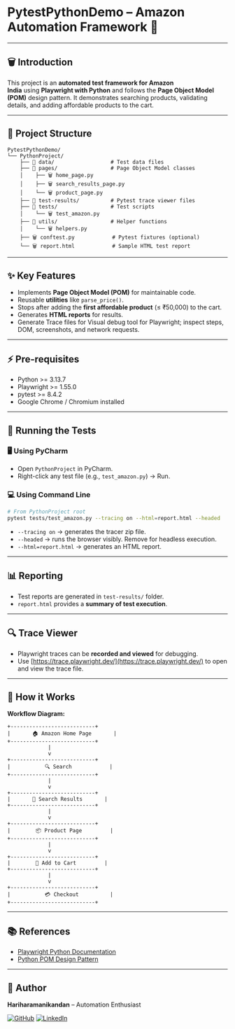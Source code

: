 # PytestPythonDemo – Amazon Automation Framework 🚀

---

## 🗑 Introduction

This project is an **automated test framework for Amazon India** using **Playwright with Python** and follows the **Page Object Model (POM)** design pattern.
It demonstrates searching products, validating details, and adding affordable products to the cart.

---

## 📂 Project Structure

```
PytestPythonDemo/
└── PythonProject/
    ├── 📁 data/                  # Test data files
    ├── 📁 pages/                 # Page Object Model classes
    │    ├── 🗑 home_page.py
    │    ├── 🗑 search_results_page.py
    │    └── 🗑 product_page.py
    ├── 📁 test-results/          # Pytest trace viewer files
    ├── 📁 tests/                 # Test scripts
    │    └── 🗑 test_amazon.py
    ├── 📁 utils/                 # Helper functions
    │    └── 🗑 helpers.py
    ├── 🗑 conftest.py            # Pytest fixtures (optional)
    └── 🗑 report.html            # Sample HTML test report
```

---

## ✨ Key Features

* Implements **Page Object Model (POM)** for maintainable code.
* Reusable **utilities** like `parse_price()`.
* Stops after adding the **first affordable product** (≤ ₹50,000) to the cart.
* Generates **HTML reports** for results.
* Generate Trace files for Visual debug tool for Playwright; inspect steps, DOM, screenshots, and network requests.

---

## ⚡ Pre-requisites

* Python >= 3.13.7
* Playwright >= 1.55.0
* pytest >= 8.4.2
* Google Chrome / Chromium installed

---

## 🏃 Running the Tests

### 🖥️ Using PyCharm

* Open `PythonProject` in PyCharm.
* Right-click any test file (e.g., `test_amazon.py`) → Run.

### 💻 Using Command Line

```bash
# From PythonProject root
pytest tests/test_amazon.py --tracing on --html=report.html --headed
```

* `--tracing on` → generates the tracer zip file.
* `--headed` → runs the browser visibly. Remove for headless execution.
* `--html=report.html` → generates an HTML report.

---

## 📊 Reporting

* Test reports are generated in `test-results/` folder.
* `report.html` provides a **summary of test execution**.

---

## 🔍 Trace Viewer

* Playwright traces can be **recorded and viewed** for debugging.
* Use [https://trace.playwright.dev/](https://trace.playwright.dev/) to open and view the trace file.

---

## 🔄 How it Works

**Workflow Diagram:**

```
+---------------------------+
|       🏠 Amazon Home Page       |
+---------------------------+
             |
             v
+---------------------------+
|           🔍 Search            |
+---------------------------+
             |
             v
+---------------------------+
|       📄 Search Results       |
+---------------------------+
             |
             v
+---------------------------+
|        📦 Product Page         |
+---------------------------+
             |
             v
+---------------------------+
|        🛒 Add to Cart         |
+---------------------------+
             |
             v
+---------------------------+
|           💳 Checkout          |
+---------------------------+
```

---

## 📚 References

* [Playwright Python Documentation](https://playwright.dev/python/docs/intro)
* [Python POM Design Pattern](https://www.selenium.dev/documentation/test_practices/encouraged/page_object_models/)

---

## 👤 Author

**Hariharamanikandan** – Automation Enthusiast

[![GitHub](https://img.shields.io/badge/GitHub-Profile-black?logo=github&style=flat-square)](https://github.com/hari16292/playwright-python-demo)
[![LinkedIn](https://img.shields.io/badge/LinkedIn-Profile-blue?logo=linkedin&style=flat-square)](https://www.linkedin.com/in/hariharamanikandan)

